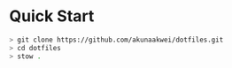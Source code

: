 # Quick Start
```bash
> git clone https://github.com/akunaakwei/dotfiles.git
> cd dotfiles
> stow .
```
